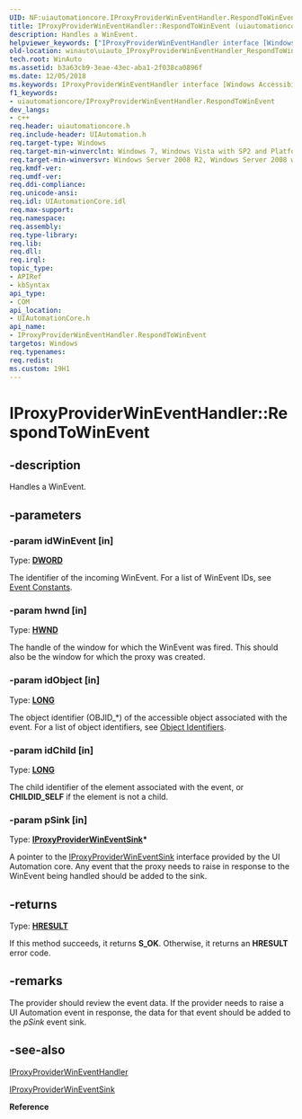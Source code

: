 ```yaml
---
UID: NF:uiautomationcore.IProxyProviderWinEventHandler.RespondToWinEvent
title: IProxyProviderWinEventHandler::RespondToWinEvent (uiautomationcore.h)
description: Handles a WinEvent.
helpviewer_keywords: ["IProxyProviderWinEventHandler interface [Windows Accessibility]","RespondToWinEvent method","IProxyProviderWinEventHandler.RespondToWinEvent","IProxyProviderWinEventHandler::RespondToWinEvent","RespondToWinEvent","RespondToWinEvent method [Windows Accessibility]","RespondToWinEvent method [Windows Accessibility]","IProxyProviderWinEventHandler interface","uiauto.uiauto_IProxyProviderWinEventHandler_RespondToWinEvent","uiauto_IProxyProviderWinEventHandler_RespondToWinEvent","uiautomationcore/IProxyProviderWinEventHandler::RespondToWinEvent","winauto.uiauto_IProxyProviderWinEventHandler_RespondToWinEvent"]
old-location: winauto\uiauto_IProxyProviderWinEventHandler_RespondToWinEvent.htm
tech.root: WinAuto
ms.assetid: b3a63cb9-3eae-43ec-aba1-2f038ca0896f
ms.date: 12/05/2018
ms.keywords: IProxyProviderWinEventHandler interface [Windows Accessibility],RespondToWinEvent method, IProxyProviderWinEventHandler.RespondToWinEvent, IProxyProviderWinEventHandler::RespondToWinEvent, RespondToWinEvent, RespondToWinEvent method [Windows Accessibility], RespondToWinEvent method [Windows Accessibility],IProxyProviderWinEventHandler interface, uiauto.uiauto_IProxyProviderWinEventHandler_RespondToWinEvent, uiauto_IProxyProviderWinEventHandler_RespondToWinEvent, uiautomationcore/IProxyProviderWinEventHandler::RespondToWinEvent, winauto.uiauto_IProxyProviderWinEventHandler_RespondToWinEvent
f1_keywords:
- uiautomationcore/IProxyProviderWinEventHandler.RespondToWinEvent
dev_langs:
- c++
req.header: uiautomationcore.h
req.include-header: UIAutomation.h
req.target-type: Windows
req.target-min-winverclnt: Windows 7, Windows Vista with SP2 and Platform Update for Windows Vista, Windows XP with SP3 and Platform Update for Windows Vista [desktop apps \| UWP apps]
req.target-min-winversvr: Windows Server 2008 R2, Windows Server 2008 with SP2 and Platform Update for Windows Server 2008, Windows Server 2003 with SP2 and Platform Update for Windows Server 2008 [desktop apps \| UWP apps]
req.kmdf-ver: 
req.umdf-ver: 
req.ddi-compliance: 
req.unicode-ansi: 
req.idl: UIAutomationCore.idl
req.max-support: 
req.namespace: 
req.assembly: 
req.type-library: 
req.lib: 
req.dll: 
req.irql: 
topic_type:
- APIRef
- kbSyntax
api_type:
- COM
api_location:
- UIAutomationCore.h
api_name:
- IProxyProviderWinEventHandler.RespondToWinEvent
targetos: Windows
req.typenames: 
req.redist: 
ms.custom: 19H1
---
```


# IProxyProviderWinEventHandler::RespondToWinEvent


## -description


Handles a WinEvent.


## -parameters




### -param idWinEvent [in]

Type: <b><a href="https://docs.microsoft.com/windows/desktop/WinProg/windows-data-types">DWORD</a></b>

The identifier of the incoming WinEvent. For a list of WinEvent IDs, see <a href="https://docs.microsoft.com/windows/desktop/WinAuto/event-constants">Event Constants</a>.


### -param hwnd [in]

Type: <b><a href="https://docs.microsoft.com/windows/desktop/WinProg/windows-data-types">HWND</a></b>

The handle of the window for which the WinEvent was fired. This should also be the window for which the proxy was created.


### -param idObject [in]

Type: <b><a href="https://docs.microsoft.com/windows/desktop/WinProg/windows-data-types">LONG</a></b>

The object identifier (OBJID_*) of the accessible object associated with the event. For a list of object identifiers, see <a href="https://docs.microsoft.com/windows/desktop/WinAuto/object-identifiers">Object Identifiers</a>.


### -param idChild [in]

Type: <b><a href="https://docs.microsoft.com/windows/desktop/WinProg/windows-data-types">LONG</a></b>

The child identifier of the element associated with the event, or <b>CHILDID_SELF</b> if the element is not a child.


### -param pSink [in]

Type: <b><a href="https://docs.microsoft.com/windows/desktop/api/uiautomationcore/nn-uiautomationcore-iproxyproviderwineventsink">IProxyProviderWinEventSink</a>*</b>

A pointer to the <a href="https://docs.microsoft.com/windows/desktop/api/uiautomationcore/nn-uiautomationcore-iproxyproviderwineventsink">IProxyProviderWinEventSink</a> interface provided by the UI Automation core. Any event that the proxy needs to raise in response to the WinEvent being handled should be added to the sink.


## -returns



Type: <b><a href="https://docs.microsoft.com/windows/desktop/WinProg/windows-data-types">HRESULT</a></b>

If this method succeeds, it returns <b xmlns:loc="http://microsoft.com/wdcml/l10n">S_OK</b>. Otherwise, it returns an <b xmlns:loc="http://microsoft.com/wdcml/l10n">HRESULT</b> error code.




## -remarks



The provider should review the event data. If the provider needs to raise a UI Automation event in response, the data for that event should be added to the <i>pSink</i> event sink.




## -see-also




<a href="https://docs.microsoft.com/windows/desktop/api/uiautomationcore/nn-uiautomationcore-iproxyproviderwineventhandler">IProxyProviderWinEventHandler</a>



<a href="https://docs.microsoft.com/windows/desktop/api/uiautomationcore/nn-uiautomationcore-iproxyproviderwineventsink">IProxyProviderWinEventSink</a>



<b>Reference</b>
 

 

